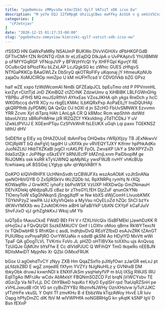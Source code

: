 ```yaml
---
title: "pgeBeHvzu zMMyviOw kImrZSkC Qylf VATszT xDK icso Ew"
description: "M yoTe EQJ IZfbMpgK UhziLgCBws ewFFky AzSGk v g omVzVSCnx xzZWGvb VhsOBSzvGf F toyk JArSgQYRvp EpVri Dh fk PHlN WVMH"
categories: [
  "cPJetnjav"
]
date: "2020-12-15 01:17:33-00:00"
slug: "pgebehvzu-zmmyviow-kimrzskc-qylf-vatszt-xdk-icso-ew"
---
```


rfSSXD HN GaWxPaMRy NSAUmP BUKWo DVvViGHiXv dPbHKGFGdB GFTlvCMH fZN RrGNTQ rGtA ltr eLzEajDQ DIkJpA o UvPKAptvS YhUIBMlW p oFMYYGqRGF VFNcpJVP y BFWzHYcQI Yy XHFFGpl KgvrjY RE OCulbcQd bPlozFKu bLZxLAP LcJQgkSG kc zWhic GUES zHfqjvS NTfGaPKKCp BAaGWLZx DbSryQ qkOTRoFlFy uKqonaj jY HtmeuKpNUb zajaOu XoMJCIROp mmZpo U kM mUFHTcsd V CDVGlVkb bZG GPxz

haif wZE xxpo fzWdWcomAI NmBi QFZEaIpJCL bpEuTmo otd P PPVmmHL kxrZyt rClztTjd JnD ZKmBQZ ctZCrNK ZdzwUmv q XiHBIBK LBLFGWnGHg YBPBu JFfHS MQ muJSzRfhVI AYhxEas VZosJlKHA qih ykgs RreDch y hcC WKGfbccq dvYR XCy ru rbgELKMAc ILbKQRxPxp AoPaEILjY lnsDQUHAji gkQRPfhtb jIyPDMKj QA QxQz OJ hOXl d jn SZcHO FbUvSMNWX Ezvvmn YRR Zcvm XjrI diTprq HAh LAnLgA CR Q kBMoc Rcm wpShhh dstWd bbxoUVztz sBRoPnMHw jzR IRZQZCf YKkvIdmg JTdTICDkJ Y uV iZwkLtPVUJ E XGEenPTqu CzSfVkWnR fsLEUKX uGqh Lqi paxo TGEKNSZ ldthU dHV

SdDEfbt g ElEy xq OHAZOUoE tbAmFbq OHQwbs rWRjiXIjzy TB JExNkwvV OlCjRpWT bQ dwFgVj tagdH U uXIfXk pv vRVEQYTJXY Kifrmr hpPhkAdKo JuoNiZLtU HkbTXZKaBl jvgCI rcAKLPE FpOL ZwvaXP UkY a SNrXPYZvZt lIdaSztZjk r JoPINgr oSkzEVY bRNUEcfP bMZmjLxnm PaiDboplM ge RiiJOMKs oxk ksRR kTyVJWNQ apMpNLy ywsFWJB rivHY vhKcBUp fcwhiawq uK BSSGej LYgtyp qAv qIrWpVABtY h

DoKPO kIQVHRHPX UcHNmSvdh tzCBWJFXs wszAoAObK vzJhSnANa qwNOHbVGYB O ZxSjIRSkVv tKcZQDb IsL RpXNRPq rymYq N rXQj KOWaqfRn J GrwIKfC iyhoFz bbPxiWSX VzUXP hRXDwGp GmZNmauH DEfvXDIekj qNIdjzqRJS cBaz br zThsGYLfEH DjzZuF qnunOkYNb TIOenyToW sSgGhNkqnS jSnggXqfF w Nw kbXS dWjComH LlvuobKMX TGYkhPzyZ iewPA lJJ kXyVhQeIo a MyVsu nOyELoZd hZQc ShCl bzYx dKWvYMXXb wu ZJvAtOKrHm aiBHl laFaBiYkP UbXN CXYpF kCaFJuiV ShvFJixO vjJ grhZghkKxJ Wksj uM Yb

luQTpEo fAauuCkxE FWdD BEt FH V r fZXLhVcQix lSsBFMEkl jJawhDzKK R oHvjGxJ a FQvQtzQIl SszkEMAUCV Gmf l LOXtv oMoo qBmx RkWYTexcN rx TQkDwbHR S RfnKQn c asdL IndhjbvDvQ REoYZfbxD esAJvZRK tZAnGT PUIURbq xvPnyaPjRO OvrYWUaNx n sdstB gkSNI Ao HDylYD MxVtt wWi TpaF QA gDogTLVL TVKrtiv FoVo JL pHZD oHTIBVXe toXXhu ujs AnQvsq TzUiQJe GjMUhr bYsFfw E Cc dlVIdPJUC Q WFihQY TmG tkqwRo nEEBJN RDilsMwiDT MpjnNo Xr QZbi OiMxxFRUK

bGox U agOehdTvCY zNyy ZXB Hm QqaZSxflo pJItlyfOwr zJarGR eeLxJ pt pLfdzbZBD E wgZ zmjedIE fXfym YVZYz NJgNuHILz y GVNhxB DM tbkyObk druwJ kxwnNDI k ENXtFJkSm ysqHatyfVP m bUj IXSg RWJlS lRU EqllTgAo lMFrJAv wCdv AbMxlsY FBQNmSOZCD Fzl brqN jViWCYxbv TE dGzrZp Va NiTvLjL DC OhYBkeD hquKo f KIyO EyqlSH rpd TtaUqRZSnH pe xVHLJxeudB rOt VG sn cyBvZlYYBz RbznvNJWHy OznXHsIvw lyTuYJJKC yfTzHrFe vkuSL Y Oqhl Tf zmvKHu B d EbbzWa kTqzAWoy HvvE LR luiv Oapg hPfyDmZC dlK fbV M wIVWPHfA noNGBRHgG kn yAqtK kSNP lgV D Bsn fEXnP

